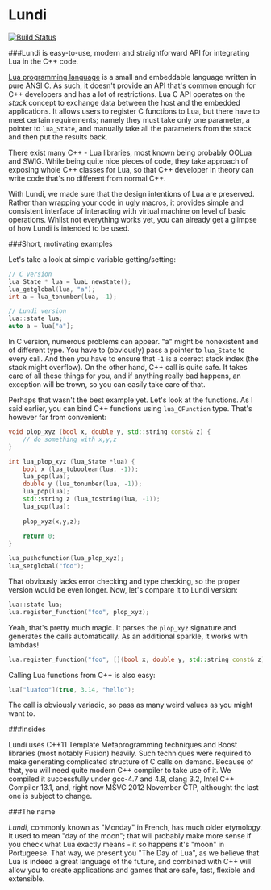 Lundi
=====

[![Build Status](https://travis-ci.org/lundiorg/lundi.png?branch=master)](https://travis-ci.org/lundiorg/lundi)

###Lundi is easy-to-use, modern and straightforward API for integrating Lua in the C++ code.

[Lua programming language](http://lua.org) is a small and embeddable language written in pure ANSI C. As such, it doesn't provide an API that's common enough for C++ developers and has a lot of restrictions.
Lua C API operates on the *stack* concept to exchange data between the host and the embedded applications. It allows users to register C functions to Lua, but there have to meet certain requirements; namely they must take only one parameter, a pointer to `lua_State`, and manually take all the parameters from the stack and then put the results back.

There exist many C++ - Lua libraries, most known being probably OOLua and SWIG. While being quite nice pieces of code, they take approach of exposing whole C++ classes for Lua, so that C++ developer in theory can write code that's no different from normal C++.

With Lundi, we made sure that the design intentions of Lua are preserved. Rather than wrapping your code in ugly macros, it provides simple and consistent interface of interacting with virtual machine on level of basic operations. Whilst not everything works yet, you can already get a glimpse of how Lundi is intended to be used.

###Short, motivating examples

Let's take a look at simple variable getting/setting:

```cpp
// C version
lua_State * lua = luaL_newstate();
lua_getglobal(lua, "a");
int a = lua_tonumber(lua, -1);

// Lundi version
lua::state lua;
auto a = lua["a"];
```

In C version, numerous problems can appear. "a" might be nonexistent and of different type. You have to (obviously) pass a pointer to `lua_State` to every call. And then you have to ensure that `-1` is a correct stack index (the stack might overflow). On the other hand, C++ call is quite safe. It takes care of all these things for you, and if anything really bad happens, an exception will be trown, so you can easily take care of that.

Perhaps that wasn't the best example yet. Let's look at the functions. As I said earlier, you can bind C++ functions using `lua_CFunction` type. That's however far from convenient:

```cpp
void plop_xyz (bool x, double y, std::string const& z) {
    // do something with x,y,z
}

int lua_plop_xyz (lua_State *lua) {
    bool x (lua_toboolean(lua, -1));
    lua_pop(lua);
    double y (lua_tonumber(lua, -1));
    lua_pop(lua);
    std::string z (lua_tostring(lua, -1));
    lua_pop(lua);
    
    plop_xyz(x,y,z);
    
    return 0;
}

lua_pushcfunction(lua_plop_xyz);
lua_setglobal("foo");
```

That obviously lacks error checking and type checking, so the proper version would be even longer. Now, let's compare it to Lundi version:
```cpp
lua::state lua;
lua.register_function("foo", plop_xyz);
```

Yeah, that's pretty much magic. It parses the `plop_xyz` signature and generates the calls automatically. As an additional sparkle, it works with lambdas!
```cpp
lua.register_function("foo", [](bool x, double y, std::string const& z) { /* stuff */ });
```

Calling Lua functions from C++ is also easy:
```cpp
lua["luafoo"](true, 3.14, "hello");
```

The call is obviously variadic, so pass as many weird values as you might want to.

###Insides

Lundi uses C++11 Template Metaprogramming techniques and Boost libraries (most notably Fusion) heavily. Such techniques were required to make generating complicated structure of C calls on demand. Because of that, you will need quite modern C++ compiler to take use of it. We compiled it successfully under gcc-4.7 and 4.8, clang 3.2, Intel C++ Compiler 13.1, and, right now MSVC 2012 November CTP, althought the last one is subject to change.

###The name

*Lundi*, commonly known as "Monday" in French, has much older etymology. It used to mean "day of the moon"; that will probably make more sense if you check what Lua exactly means - it so happens it's "moon" in Portugeese. That way, we present you "The Day of Lua", as we believe that Lua is indeed a great language of the future, and combined with C++ will allow you to create applications and games that are safe, fast, flexible and extensible.
